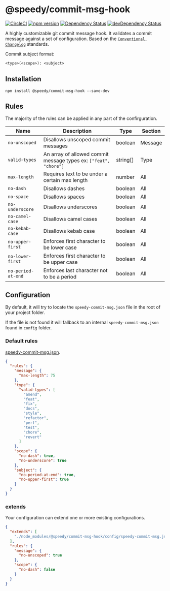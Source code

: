 # @speedy/commit-msg-hook
[![CircleCI](https://circleci.com/gh/alan-agius4/speedy-commit-msg-hook.svg?style=shield)](https://circleci.com/gh/alan-agius4/speedy-commit-msg-hook)
[![npm version](https://img.shields.io/npm/v/@speedy/commit-msg-hook.svg)](https://www.npmjs.com/package/@speedy/commit-msg-hook)
[![Dependency Status](https://img.shields.io/david/alan-agius4/commit-msg-hook.svg?style=flat-square)](https://david-dm.org/alan-agius4/speedy-commit-msg-hook)
[![devDependency Status](https://img.shields.io/david/dev/alan-agius4/commit-msg-hook.svg?style=flat-square)](https://david-dm.org/alan-agius4/speedy-commit-msg-hook?type=dev)

A highly customizable git commit message hook. It validates a commit message against a set of configuration. Based on the [`Conventional Changelog`](https://github.com/conventional-changelog/conventional-changelog) standards. 

Commit subject format:
```txt
<type>(<scope>): <subject>
```


## Installation

```
npm install @speedy/commit-msg-hook --save-dev
```

## Rules

The majority of the rules can be applied in any part of the confirguration.

| Name               | Description                                                      | Type     | Section |
|--------------------|------------------------------------------------------------------|----------|---------|
| `no-unscoped`      | Disallows unscoped commit messages                               | boolean  | Message |
| `valid-types`      | An array of allowed commit message types ex: `["feat", "chore"]` | string[] | Type    |
| `max-length`       | Requires text to be under a certain max length                   | number   | All     |
| `no-dash`          | Disallows dashes                                                 | boolean  | All     |
| `no-space`         | Disallows spaces                                                 | boolean  | All     |
| `no-underscore`    | Disallows underscores                                            | boolean  | All     |
| `no-camel-case`    | Disallows camel cases                                            | boolean  | All     |
| `no-kebab-case`    | Disallows kebab case                                             | boolean  | All     |
| `no-upper-first`   | Enforces first character to be lower case                        | boolean  | All     |
| `no-lower-first`   | Enforces first character to be upper case                        | boolean  | All     |
| `no-period-at-end` | Enforces last character not to be a period                       | boolean  | All     |

## Configuration

By default, it will try to locate the `speedy-commit-msg.json` file in the root of your project folder.

If the file is not found it will fallback to an internal `speedy-commit-msg.json` found in `config` folder.

### Default rules

[speedy-commit-msg.json](https://github.com/alan-agius4/speedy-commit-msg-hook/blob/master/config/speedy-commit-msg.json).

```json
{
  "rules": {
    "message": {
      "max-length": 75
    },
    "type": {
      "valid-types": [
        "amend",
        "feat",
        "fix",
        "docs",
        "style",
        "refactor",
        "perf",
        "test",
        "chore",
        "revert"
      ]
    },
    "scope": {
      "no-dash": true,
      "no-underscore": true
    },
    "subject": {
      "no-period-at-end": true,
      "no-upper-first": true
    }
  }
}
```

### extends
Your configuration can extend one or more existing configurations.

```json
{
  "extends": [
    "./node_modules/@speedy/commit-msg-hook/config/speedy-commit-msg.json"
  ],
  "rules": {
    "message": {
      "no-unscoped": true
    },
    "scope": {
      "no-dash": false
    }
  }
}
```